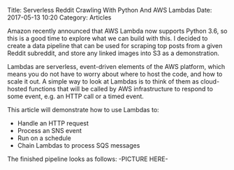 Title: Serverless Reddit Crawling With Python And AWS Lambdas
Date: 2017-05-13 10:20
Category: Articles

Amazon recently announced that AWS Lambda now supports Python 3.6, so this is a good
time to explore what we can build with this. I decided to create a data pipeline that 
can be used for scraping top posts from a given Reddit subreddit, and store any linked
images into S3 as a demonstration.

Lambdas are serverless, event-driven elements of the AWS platform, which means you do
not have to worry about where to host the code, and how to scale it out. A simple way to look
at Lambdas is to think of them as cloud-hosted functions that will be called by AWS
infrastructure to respond to some event, e.g. an HTTP call or a timed event.

This article will demonstrate how to use Lambdas to:

* Handle an HTTP request
* Process an SNS event
* Run on a schedule
* Chain Lambdas to process SQS messages

The finished pipeline looks as follows:
-PICTURE HERE-


